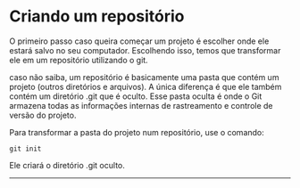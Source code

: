 # Criando um repositório

O primeiro passo caso queira começar um projeto é escolher onde ele estará salvo no seu computador. Escolhendo isso, temos que transformar ele em um repositório utilizando o git.

caso não saiba, um repositório é basicamente uma pasta que contém um projeto (outros diretórios e arquivos). A única diferença é que ele também contém um diretório .git que é oculto. Esse pasta oculta é onde o Git armazena todas as informações internas de rastreamento e controle de versão do projeto.

Para transformar a pasta do projeto num repositório, use o comando:

```
git init
``` 

Ele criará o diretório .git oculto.

---
